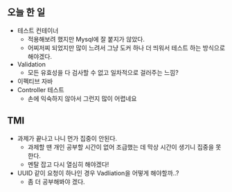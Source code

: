 ## 오늘 한 일 

- 테스트 컨테이너 
	- 적용해보려 했지만 Mysql에 잘 붙지가 않았다. 
	- 어찌저찌 되었지만 많이 느려서 그냥 도커 하나 더 띄워서 테스트 하는 방식으로 해야겠다.
- Validation
	- 모든 유효성을 다 검사할 수 없고 일차적으로 걸러주는 느낌?
- 이펙티브 자바
- Controller 테스트 
	- 손에 익숙하지 않아서 그런지 많이 어렵네요



## TMI 

- 과제가 끝나고 나니 먼가 집중이 안된다. 
	- 과제할 땐 개인 공부할 시간이 없어 조급했는 데 막상 시간이 생기니 집중을 못한다. 
	- 멘탈 잡고 다시 열심히 해야겠다!
- UUID 같이 요청이 하나인 경우 Vadliation을 어떻게 해야할까..? 
	- 좀 더 공부해봐야 겠다.